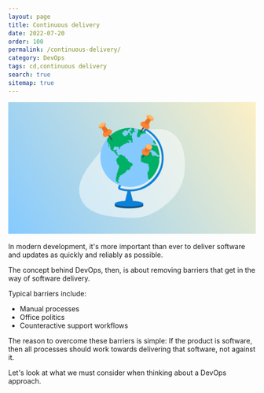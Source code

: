 ```yaml
---
layout: page
title: Continuous delivery
date: 2022-07-20
order: 100
permalink: /continuous-delivery/
category: DevOps
tags: cd,continuous delivery
search: true
sitemap: true
---
```


![image](/assets/img/blogimage-cloudformationmappings-2022.png)

In modern development, it's more important than ever to deliver software and updates as quickly and reliably as possible.

The concept behind DevOps, then, is about removing barriers that get in the way of software delivery.

Typical barriers include:

- Manual processes
- Office politics
- Counteractive support workflows

The reason to overcome these barriers is simple: If the product is software, then all processes should work towards delivering that software, not against it.

Let's look at what we must consider when thinking about a DevOps approach.